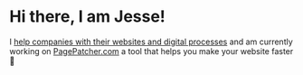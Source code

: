 # Hi there, I am Jesse!

I [help companies with their websites and digital processes](https://www.jessekhala.com/work?utm_source=githu&butm_medium=readme) and am currently working on [PagePatcher.com](https://www.pagepatcher.com?utm_source=github&utm_medium=readme) a tool that helps you make your website faster 🚀
